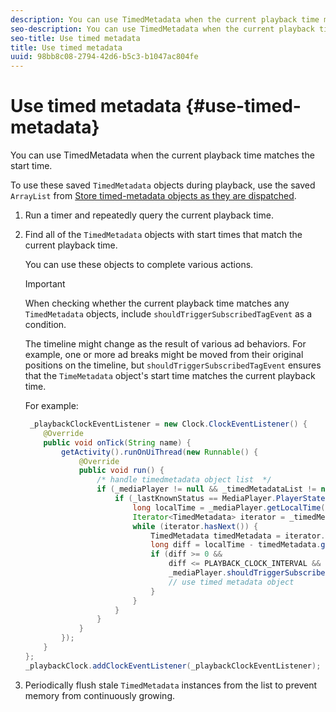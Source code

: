 ```yaml
---
description: You can use TimedMetadata when the current playback time matches the start time.
seo-description: You can use TimedMetadata when the current playback time matches the start time.
seo-title: Use timed metadata
title: Use timed metadata
uuid: 98bb8c08-2794-42d6-b5c3-b1047ac804fe
---
```


# Use timed metadata {#use-timed-metadata}

You can use TimedMetadata when the current playback time matches the start time.

To use these saved `TimedMetadata` objects during playback, use the saved `ArrayList` from [Store timed-metadata objects as they are dispatched](../../ad-insertion/custom-tags-configure/android-1.4-timed-metadata-store.md).

1. Run a timer and repeatedly query the current playback time.
1. Find all of the `TimedMetadata` objects with start times that match the current playback time.

   You can use these objects to complete various actions.

   >[!IMPORTANT]
   >
   >When checking whether the current playback time matches any `TimedMetadata` objects, include `shouldTriggerSubscribedTagEvent` as a condition.

   The timeline might change as the result of various ad behaviors. For example, one or more ad breaks might be moved from their original positions on the timeline, but `shouldTriggerSubscribedTagEvent` ensures that the `TimeMetadata` object's start time matches the current playback time.

   For example:

   ```java
    _playbackClockEventListener = new Clock.ClockEventListener() {
       @Override
       public void onTick(String name) {
           getActivity().runOnUiThread(new Runnable() {
               @Override
               public void run() {
                   /* handle timedmetadata object list  */ 
                   if (_mediaPlayer != null && _timedMetadataList != null && _timedMetadataList.size() > 0) {
                       if (_lastKnownStatus == MediaPlayer.PlayerState.PLAYING) {
                           long localTime = _mediaPlayer.getLocalTime();
                           Iterator<TimedMetadata> iterator = _timedMetadataList.iterator(); 
                           while (iterator.hasNext()) {
                               TimedMetadata timedMetadata = iterator.next();
                               long diff = localTime - timedMetadata.getTime();
                               if (diff >= 0 &&
                                   diff <= PLAYBACK_CLOCK_INTERVAL &&
                                   _mediaPlayer.shouldTriggerSubscribedTagEvent()) {
                                   // use timed metadata object
                               }
                           }
                       }
                   }
               }
           });
       }
   };
   _playbackClock.addClockEventListener(_playbackClockEventListener);
   ```

1. Periodically flush stale `TimedMetadata` instances from the list to prevent memory from continuously growing.